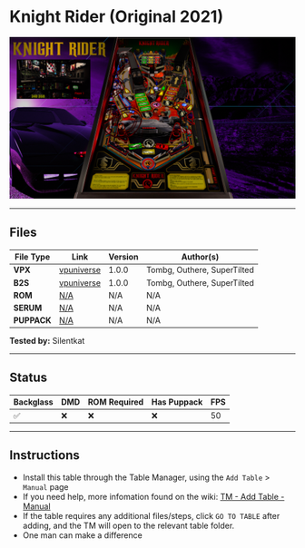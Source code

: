 # Knight Rider (Original 2021)

![Table Preview](../../images/vpx-knightrider-preview.png)

---

## Files
| File Type | Link | Version | Author(s) | 
|-----------|--------|----------|--------------|
| **VPX** | [vpuniverse](https://vpuniverse.com/files/file/25689-knight-rider-vpx-2025/?tab=comments) | 1.0.0 | Tombg, Outhere, SuperTilted |
| **B2S** | [vpuniverse](https://vpuniverse.com/files/file/25689-knight-rider-vpx-2025/?tab=comments) | 1.0.0 | Tombg, Outhere, SuperTilted |
| **ROM** | [N/A](#) | N/A | N/A |
| **SERUM** | [N/A](#) | N/A | N/A |
| **PUPPACK** | [N/A](#) | N/A | N/A |

**Tested by:** Silentkat

---

## Status 

| Backglass | DMD | ROM Required | Has Puppack | FPS |
|-----------|-----|-----|-----|-----|
| ✅ | ❌ | ❌ | ❌ | 50 |

---

## Instructions

- Install this table through the Table Manager, using the `Add Table` > `Manual` page
- If you need help, more infomation found on the wiki: [TM - Add Table - Manual](https://github.com/LegendsUnchained/vpx-standalone-alp4k/wiki/%5B04%5D-%F0%9F%A7%A1-TM-%E2%80%90-Other-Features#add-table---manual)
- If the table requires any additional files/steps, click `GO TO TABLE` after adding, and the TM will open to the relevant table folder.
- One man can make a difference
